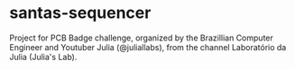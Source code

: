 # santas-sequencer
Project for PCB Badge challenge, organized by the Brazillian Computer Engineer and Youtuber Julia (@juliallabs), from the channel Laboratório da Julia (Julia's Lab).
